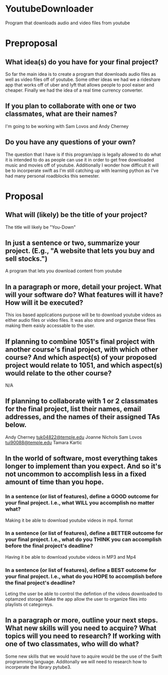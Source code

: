 # YoutubeDownloader
Program that downloads audio and video files from youtube
# Preproposal

## What idea(s) do you have for your final project?
So far the main idea is to create a program that downloads audio files as well as video files off of youtube. Some other ideas we had we a rideshare app that works 
off of uber and lyft that allows people to pool eaiser and cheaper. Finally we had the idea of a real time currency converter.
## If you plan to collaborate with one or two classmates, what are their names?
I'm going to be working with Sam Lovos and Andy Cherney


## Do you have any questions of your own?
The question that I have is if this program/app is legally allowed to do what it is intended to do as people can use it in order to get free downloaded music and
movies off of youtube. Additionally I wonder how difficult it will be to incorperate swift as I'm still catching up with learning python as I've had many personal 
roadblocks this semester.

# Proposal

## What will (likely) be the title of your project?

The title will likely be "You-Down"

## In just a sentence or two, summarize your project. (E.g., "A website that lets you buy and sell stocks.")
A program that lets you download content from youtube
## In a paragraph or more, detail your project. What will your software do? What features will it have? How will it be executed?
This ios based applications purpose will be to download youtube videos as either audio files or video files. It was also store and organize these files making them
eaisly accessable to the user.

## If planning to combine 1051's final project with another course's final project, with which other course? And which aspect(s) of your proposed project would relate to 1051, and which aspect(s) would relate to the other course?

N/A

## If planning to collaborate with 1 or 2 classmates for the final project, list their names, email addresses, and the names of their assigned TAs below.

Andy Cherney tuk04822@temple.edu Joanne Nichols
Sam Lovos tui90088@temple.edu Tamara Kartic
## In the world of software, most everything takes longer to implement than you expect. And so it's not uncommon to accomplish less in a fixed amount of time than you hope.

### In a sentence (or list of features), define a GOOD outcome for your final project. I.e., what WILL you accomplish no matter what?

Making it be able to download youtube videos in mp4. format

### In a sentence (or list of features), define a BETTER outcome for your final project. I.e., what do you THINK you can accomplish before the final project's deadline?

Having it be able to download youtube videos in MP3 and Mp4

### In a sentence (or list of features), define a BEST outcome for your final project. I.e., what do you HOPE to accomplish before the final project's deadline?
Leting the user be able to control the defintion of the videos downloaded to optamzed storage
Make the app allow the user to organize files into playlists ot categoreys.

## In a paragraph or more, outline your next steps. What new skills will you need to acquire? What topics will you need to research? If working with one of two classmates, who will do what?

Some new skills that we would have to aquire would be the use of the Swift programming language. Additonally we will need to research how to incorperate the library 
pytube3.
